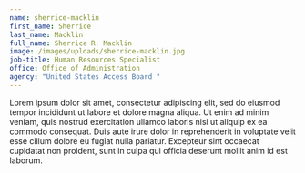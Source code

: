 ```yaml
---
name: sherrice-macklin
first_name: Sherrice
last_name: Macklin
full_name: Sherrice R. Macklin
image: /images/uploads/sherrice-macklin.jpg
job-title: Human Resources Specialist
office: Office of Administration
agency: "United States Access Board "
---
```

Lorem ipsum dolor sit amet, consectetur adipiscing elit, sed do eiusmod tempor incididunt ut labore et dolore magna aliqua. Ut enim ad minim veniam, quis nostrud exercitation ullamco laboris nisi ut aliquip ex ea commodo consequat. Duis aute irure dolor in reprehenderit in voluptate velit esse cillum dolore eu fugiat nulla pariatur. Excepteur sint occaecat cupidatat non proident, sunt in culpa qui officia deserunt mollit anim id est laborum.